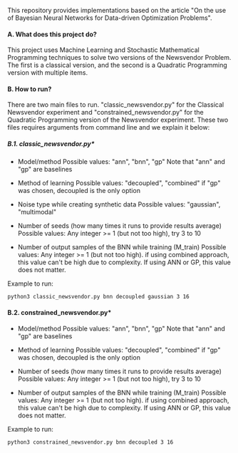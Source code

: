 This repository provides implementations based on the article "On the use of Bayesian Neural Networks for Data-driven Optimization Problems".


#### A. What does this project do? 
This project uses Machine Learning and Stochastic Mathematical Programming techniques to solve two versions of the Newsvendor Problem. The first is a classical version, and the second is a Quadratic Programming version with multiple items.


#### B. How to run? 
There are two main files to run. "classic_newsvendor.py" for the Classical Newsvendor experiment and "constrained_newsvendor.py" for the Quadratic Programming version of the Newsvendor experiment. These two files requires arguments from command line and we explain it below:

 ##### B.1. classic_newsvendor.py*

 - Model/method
    Possible values: "ann", "bnn", "gp"
    Note that "ann" and "gp" are baselines

 - Method of learning
    Possible values: "decoupled", "combined"
    if "gp" was chosen, decoupled is the only option

 - Noise type while creating synthetic data
    Possible values: "gaussian", "multimodal"

 - Number of seeds (how many times it runs to provide results average)
    Possible values: Any integer >= 1 (but not too high), try 3 to 10

 - Number of output samples of the BNN while training (M_train)
    Possible values: Any integer >= 1 (but not too high). if using combined approach, 
    this value can't be high due to complexity. If using ANN or GP, this value does not matter.

 Example to run:
 
    python3 classic_newsvendor.py bnn decoupled gaussian 3 16


 #### B.2. constrained_newsvendor.py*

 - Model/method
    Possible values: "ann", "bnn", "gp"
    Note that "ann" and "gp" are baselines

 - Method of learning
    Possible values: "decoupled", "combined"
    if "gp" was chosen, decoupled is the only option

 - Number of seeds (how many times it runs to provide results average)
    Possible values: Any integer >= 1 (but not too high), try 3 to 10

 - Number of output samples of the BNN while training (M_train)
    Possible values: Any integer >= 1 (but not too high). if using combined approach, 
    this value can't be high due to complexity. If using ANN or GP, this value does not matter.

 Example to run:

    python3 constrained_newsvendor.py bnn decoupled 3 16
